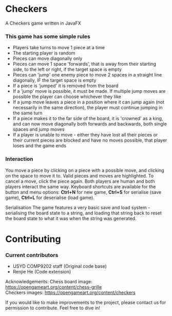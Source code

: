 # Checkers
A Checkers game written in JavaFX

### This game has some simple rules

- Players take turns to move 1 piece at a time
- The starting player is random
- Pieces can move diagonally only
- Pieces can move 1 space 'forwards', that is away from their starting side, to the left or right, if the target space is empty
- Pieces can 'jump' one enemy piece to move 2 spaces in a straight line diagonally, IF the target space is empty
- If a piece is 'jumped' it is removed from the board
- If a 'jump' move is possible, it must be made. If multiple jump moves are possible the player can choose whichever they like
- If a jump move leaves a piece in a position where it can jump again (not necessarily in the same direction), the player must continue jumping in the same turn
- If a piece makes it to the far side of the board, it is 'crowned' as a king, and can now move diagonally both forwards and backwards, both single spaces and jump moves
- If a player is unable to move - either they have lost all their pieces or their current pieces are blocked and have no moves possible, that player loses and the game ends

### Interaction
You move a piece by clicking on a piece with a possible move, and clicking on the space to move it to. Valid pieces and moves are highlighted. To cancel a move, click the piece again. Both players are human and both players interact the same way. Keyboard shortcuts are available for the button and menu options: **Ctrl+N** for new game, **Ctrl+S** for serialise (save game), **Ctrl+L** for deserialise (load game).

Serialisation
The game features a very basic save and load system - serialising the board state to a string, and loading that string back to reset the board state to what it was when the string was generated.




# Contributing


### Current contributors
- USYD COMP9202 staff (Original code base)
- Renjie He (Code extension)

Acknowledgements:
Chess board image: https://opengameart.org/content/chess-grille  
Checkers images: https://opengameart.org/content/checkers

If you would like to make improvements to the project, please contact us for permission to contribute. Feel free to dive in!
